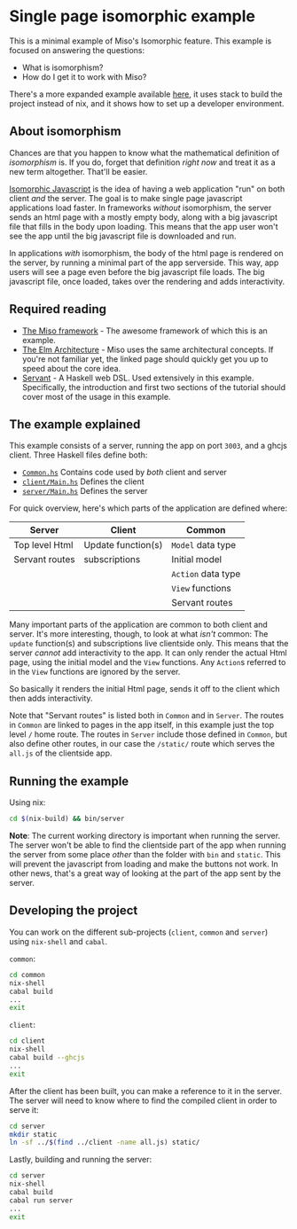# Single page isomorphic example
This is a minimal example of Miso's Isomorphic feature. This example is focused on answering the questions:

- What is isomorphism?
- How do I get it to work with Miso?

There's a more expanded example available [here](https://github.com/Tehnix/miso-isomorphic-stack), it uses stack to build the project instead of nix, and it shows how to set up a developer environment.

## About isomorphism
Chances are that you happen to know what the mathematical definition of *isomorphism* is. If you do, forget that definition *right now* and treat it as a new term altogether. That'll be easier.

[Isomorphic Javascript](https://en.wikipedia.org/wiki/Isomorphic_JavaScript) is the idea of having a web application "run" on both client *and* the server. The goal is to make single page javascript applications load faster. In frameworks *without* isomorphism, the server sends an html page with a mostly empty body, along with a big javascript file that fills in the body upon loading. This means that the app user won't see the app until the big javascript file is downloaded and run.

In applications *with* isomorphism, the body of the html page is rendered on the server, by running a minimal part of the app serverside. This way, app users will see a page even before the big javascript file loads. The big javascript file, once loaded, takes over the rendering and adds interactivity.

## Required reading

- [The Miso framework](https://haskell-miso.org/) - The awesome framework of which this is an example.
- [The Elm Architecture](https://guide.elm-lang.org/architecture/) - Miso uses the same architectural concepts. If you're not familiar yet, the linked page should quickly get you up to speed about the core idea.
- [Servant](http://haskell-servant.readthedocs.io/en/stable/) - A Haskell web DSL. Used extensively in this example. Specifically, the introduction and first two sections of the tutorial should cover most of the usage in this example.

## The example explained
This example consists of a server, running the app on port `3003`, and a ghcjs client. Three Haskell files define both:

- [`Common.hs`](common/Common.hs) Contains code used by *both* client and server
- [`client/Main.hs`](client/Main.hs) Defines the client
- [`server/Main.hs`](server/Main.hs) Defines the server

For quick overview, here's which parts of the application are defined where:

| Server         | Client             | Common             |
| -------------  | -------------      | -------------      |
| Top level Html | Update function(s) | `Model` data type  |
| Servant routes | subscriptions      | Initial model      |
|                |                    | `Action` data type |
|                |                    | `View` functions   |
|                |                    | Servant routes     |

Many important parts of the application are common to both client and server. It's more interesting, though, to look at what *isn't* common: The `update` function(s) and subscriptions live clientside only. This means that the server *cannot* add interactivity to the app. It can only render the actual Html page, using the initial model and the `View` functions. Any `Action`s referred to in the `View` functions are ignored by the server.

So basically it renders the initial Html page, sends it off to the client which then adds interactivity.

Note that "Servant routes" is listed both in `Common` and in `Server`. The routes in `Common` are linked to pages in the app itself, in this example just the top level `/` home route. The routes in `Server` include those defined in `Common`, but also define other routes, in our case the `/static/` route which serves the `all.js` of the clientside app.


## Running the example

Using nix:

```bash
cd $(nix-build) && bin/server
```

**Note**: The current working directory is important when running the server. The server won't be able to find the clientside part of the app when running the server from some place *other* than the folder with `bin` and `static`. This will prevent the javascript from loading and make the buttons not work. In other news, that's a great way of looking at the part of the app sent by the server.


## Developing the project

You can work on the different sub-projects (`client`, `common` and `server`) using `nix-shell` and `cabal`.

`common`:

```bash
cd common
nix-shell
cabal build
...
exit
```

`client`:

```bash
cd client
nix-shell
cabal build --ghcjs
...
exit
```

After the client has been built, you can make a reference to it in the server. The server will need to know where to find the compiled client in order to serve it:

```bash
cd server
mkdir static
ln -sf ../$(find ../client -name all.js) static/
```

Lastly, building and running the server:

```bash
cd server
nix-shell
cabal build
cabal run server
...
exit
```
